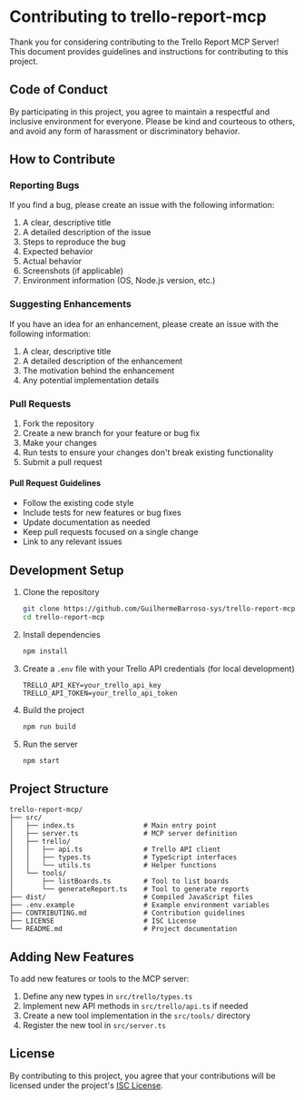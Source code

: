 # Contributing to trello-report-mcp

Thank you for considering contributing to the Trello Report MCP Server! This document provides guidelines and instructions for contributing to this project.

## Code of Conduct

By participating in this project, you agree to maintain a respectful and inclusive environment for everyone. Please be kind and courteous to others, and avoid any form of harassment or discriminatory behavior.

## How to Contribute

### Reporting Bugs

If you find a bug, please create an issue with the following information:

1. A clear, descriptive title
2. A detailed description of the issue
3. Steps to reproduce the bug
4. Expected behavior
5. Actual behavior
6. Screenshots (if applicable)
7. Environment information (OS, Node.js version, etc.)

### Suggesting Enhancements

If you have an idea for an enhancement, please create an issue with the following information:

1. A clear, descriptive title
2. A detailed description of the enhancement
3. The motivation behind the enhancement
4. Any potential implementation details

### Pull Requests

1. Fork the repository
2. Create a new branch for your feature or bug fix
3. Make your changes
4. Run tests to ensure your changes don't break existing functionality
5. Submit a pull request

#### Pull Request Guidelines

- Follow the existing code style
- Include tests for new features or bug fixes
- Update documentation as needed
- Keep pull requests focused on a single change
- Link to any relevant issues

## Development Setup

1. Clone the repository
   ```bash
   git clone https://github.com/GuilhermeBarroso-sys/trello-report-mcp.git
   cd trello-report-mcp
   ```

2. Install dependencies
   ```bash
   npm install
   ```

3. Create a `.env` file with your Trello API credentials (for local development)
   ```
   TRELLO_API_KEY=your_trello_api_key
   TRELLO_API_TOKEN=your_trello_api_token
   ```

4. Build the project
   ```bash
   npm run build
   ```

5. Run the server
   ```bash
   npm start
   ```

## Project Structure

```
trello-report-mcp/
├── src/
│   ├── index.ts                 # Main entry point
│   ├── server.ts                # MCP server definition
│   ├── trello/
│   │   ├── api.ts               # Trello API client
│   │   ├── types.ts             # TypeScript interfaces
│   │   └── utils.ts             # Helper functions
│   └── tools/
│       ├── listBoards.ts        # Tool to list boards
│       └── generateReport.ts    # Tool to generate reports
├── dist/                        # Compiled JavaScript files
├── .env.example                 # Example environment variables
├── CONTRIBUTING.md              # Contribution guidelines
├── LICENSE                      # ISC License
└── README.md                    # Project documentation
```

## Adding New Features

To add new features or tools to the MCP server:

1. Define any new types in `src/trello/types.ts`
2. Implement new API methods in `src/trello/api.ts` if needed
3. Create a new tool implementation in the `src/tools/` directory
4. Register the new tool in `src/server.ts`

## License

By contributing to this project, you agree that your contributions will be licensed under the project's [ISC License](LICENSE).
